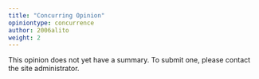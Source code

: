 ```yaml
---
title: "Concurring Opinion"
opiniontype: concurrence
author: 2006alito
weight: 2
---
```

This opinion does not yet have a summary. To submit one, please contact the site administrator.